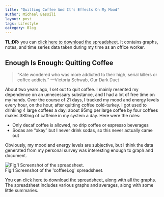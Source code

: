 ```yaml
---
title: "Quitting Coffee And It's Effects On My Mood"
author: Michael Bassili
layout: post
tags: Lifestyle
category: Blog
---
```


**TL;DR:** you can [click here to download the spreadsheet](/assets/quittingCoffee/coffeeLog.xlsx). It contains graphs, notes, and time series data taken during my time as an office worker.

## Enough Is Enough: Quitting Coffee

> "Kate wondered who was more addicted to their high, serial killers or coffee addicts." &mdash;Victoria Schwab, Our Dark Duet 

About two years ago, I set out to quit coffee. I mainly resented my dependence on an unnecessary substance, and I had a lot of free time on my hands. Over the course of 21 days, I tracked my mood and energy levels every hour, on the hour, after quitting coffee cold-turkey. I got used to drinking 4 large coffees a day; about 95mg per large coffee by four coffees makes 380mg of caffeine in my system a day. Here were the rules:

- Only decaf coffee is allowed, no drip coffee or espresso beverages
- Sodas are “okay” but I never drink sodas, so this never actually came out
 
Obviously, my mood and energy levels are subjective, but I think the data generated from my personal survey was interesting enough to graph and document.

<img id="aboutPhoto" src="{{site.baseurl}}/assets/quittingCoffee/coffee-log-spreadsheet.png" alt="Fig.1 Screenshot of the spreadsheet.">
<figcaption>Fig.1 Screenshot of the 'coffeeLog' spreadsheet.</figcaption>

You can [click here to download the spreadsheet, along with all the graphs](/assets/quittingCoffee/coffeeLog.xlsx). The spreadsheet includes various graphs and averages, along with some little summaries.
